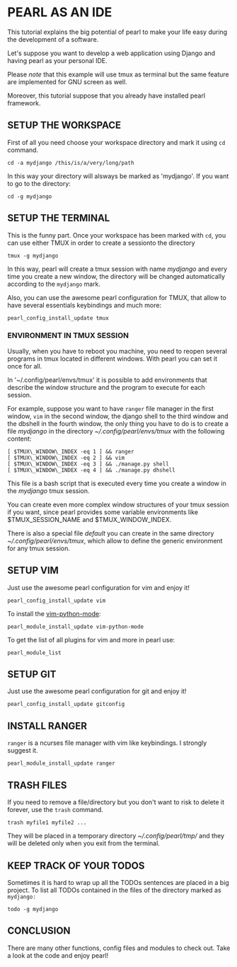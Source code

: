 # PEARL AS AN IDE #

This tutorial explains the big potential of pearl to make your life easy
during the development of a software.

Let's suppose you want to develop a web application using Django and having
pearl as your personal IDE.

Please *note* that this example will use tmux as terminal but the same feature
are implemented for GNU screen as well.

Moreover, this tutorial suppose that you already have installed pearl framework.


## SETUP THE WORKSPACE ##

First of all you need choose your workspace directory and mark it using `cd` command.

    cd -a mydjango /this/is/a/very/long/path

In this way your directory will alsways be marked as 'mydjango'. If you want to go
to the directory:

    cd -g mydjango


## SETUP THE TERMINAL ##

This is the funny part. Once your workspace has been marked with `cd`, you can
use either TMUX in order to create a sessionto the directory

    tmux -g mydjango

In this way, pearl will create a tmux session with name *mydjango* and every time
you create a new window, the directory will be changed automatically according to the `mydjango` mark.

Also, you can use the awesome pearl configuration for TMUX, that allow to have
several essentials keybindings and much more:

    pearl_config_install_update tmux


### ENVIRONMENT IN TMUX SESSION ###

Usually, when you have to reboot you machine, you need to reopen several programs
in tmux located in different windows. With pearl you can set it once for all.

In '~/.config/pearl/envs/tmux' it is possible
to add environments that describe the window structure and the program to execute
for each session.

For example, suppose you want to have `ranger` file manager in the first window,
`vim` in the second window, the django shell to the third window
and the dbshell in the fourth window, the only thing
you have to do is to create a file *mydjango* in the directory
*~/.config/pearl/envs/tmux* with the following content:

    [ $TMUX\_WINDOW\_INDEX -eq 1 ] && ranger
    [ $TMUX\_WINDOW\_INDEX -eq 2 ] && vim
    [ $TMUX\_WINDOW\_INDEX -eq 3 ] && ./manage.py shell
    [ $TMUX\_WINDOW\_INDEX -eq 4 ] && ./manage.py dhshell

This file is a bash script that is executed every time you create a window in
the *mydjango* tmux session.

You can create even more complex window structures of your tmux session if you want,
since pearl provides some variable environments like $TMUX\_SESSION\_NAME and
$TMUX\_WINDOW\_INDEX.

There is also a special file *default* you can create in the same directory
*~/.config/pearl/envs/tmux*, which allow to define the generic environment
for any tmux session.


## SETUP VIM ##

Just use the awesome pearl configuration for vim and enjoy it!

    pearl_config_install_update vim

To install the [vim-python-mode](https://github.com/klen/python-mode):

    pearl_module_install_update vim-python-mode

To get the list of all plugins for vim and more in pearl use:

    pearl_module_list


## SETUP GIT ##

Just use the awesome pearl configuration for git and enjoy it!

    pearl_config_install_update gitconfig


## INSTALL RANGER ##

`ranger` is a ncurses file manager with vim like keybindings. I strongly suggest it.

    pearl_module_install_update ranger


## TRASH FILES ##

If you need to remove a file/directory but you don't want to risk to delete it
forever, use the `trash` command.

    trash myfile1 myfile2 ...

They will be placed in a temporary directory *~/.config/pearl/tmp/* and they will
be deleted only when you exit from the terminal.


## KEEP TRACK OF YOUR TODOS ##

Sometimes it is hard to wrap up all the TODOs sentences are placed in a big project.
To list all TODOs contained in the files of the directory marked as `mydjango:`

    todo -g mydjango


## CONCLUSION ##

There are many other functions, config files and modules to check out.
Take a look at the code and enjoy pearl!

